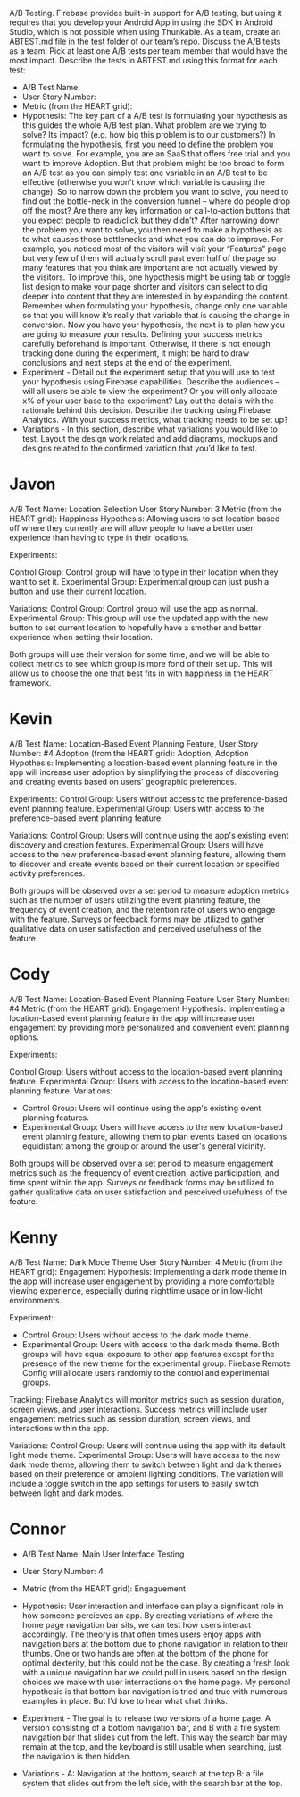 A/B Testing. Firebase provides built-in support for A/B testing, but using it requires that you develop your Android App in using the SDK in Android Studio, which is not possible when using Thunkable.
As a team, create an ABTEST.md file in the test folder of our team’s repo.  Discuss the A/B tests as a team. Pick at least one A/B tests per team member that would have the most impact. 
Describe the tests in ABTEST.md using this format for each test:

- A/B Test Name:
- User Story Number:
- Metric (from the HEART grid):
- Hypothesis: The key part of a A/B test is formulating your hypothesis as this guides the whole A/B test plan. What problem are we trying to solve? Its impact? (e.g. how big this problem is to our customers?) In formulating the hypothesis, first you need to define the problem you want to solve. For example, you are an SaaS that offers free trial and you want to improve Adoption. But that problem might be too broad to form an A/B test as you can simply test one variable in an A/B test to be effective (otherwise you won’t know which variable is causing the change). So to narrow down the problem you want to solve, you need to find out the bottle-neck in the conversion funnel – where do people drop off the most? Are there any key information or call-to-action buttons that you expect people to read/click but they didn’t? 
After narrowing down the problem you want to solve, you then need to make a hypothesis as to what causes those bottlenecks and what you can do to improve. For example, you noticed most of the visitors will visit your “Features” page but very few of them will actually scroll past even half of the page so many features that you think are important are not actually viewed by the visitors. To improve this, one hypothesis might be using tab or toggle list design to make your page shorter and visitors can select to dig deeper into content that they are interested in by expanding the content. Remember when formulating your hypothesis, change only one variable so that you will know it’s really that variable that is causing the change in conversion.
Now you have your hypothesis, the next is to plan how you are going to measure your results. Defining your success metrics carefully beforehand is important. Otherwise, if there is not enough tracking done during the experiment, it might be hard to draw conclusions and next steps at the end of the experiment.
- Experiment - Detail out the experiment setup that you will use to test your hypothesis using Firebase capabilities. Describe the audiences – will all users be able to view the experiment? Or you will only allocate x% of your user base to the experiment? Lay out the details with the rationale behind this decision. Describe the tracking using Firebase Analytics. With your success metrics, what tracking needs to be set up? 
- Variations - In this section, describe what variations you would like to test. Layout the design work related and add diagrams, mockups and designs related to the confirmed variation that you’d like to test.

# Javon

A/B Test Name: Location Selection
User Story Number: 3
Metric (from the HEART grid): Happiness
Hypothesis: Allowing users to set location based off where they currently are will allow people to have a better user experience than having to type in their locations.

Experiments: 

Control Group: Control group will have to type in their location when they want to set it.
Experimental Group: Experimental group can just push a button and use their current location.

Variations:
Control Group: Control group will use the app as normal.
Experimental Group: This group will use the updated app with the new button to set current location to hopefully have a smother and better experience when setting their location.

Both groups will use their version for some time, and we will be able to collect metrics to see which group is more fond of their set up. This will allow us to choose the one that best fits in with happiness in the HEART framework.


# Kevin

A/B Test Name: Location-Based Event Planning Feature, User Story Number: #4 Adoption (from the HEART grid): Adoption, Adoption Hypothesis: Implementing a location-based event planning feature in the app will increase user adoption by simplifying the process of discovering and creating events based on users' geographic preferences.

Experiments:
Control Group: Users without access to the preference-based event planning feature.
Experimental Group: Users with access to the preference-based event planning feature.

Variations:
Control Group: Users will continue using the app's existing event discovery and creation features.
Experimental Group: Users will have access to the new preference-based event planning feature, allowing them to discover and create events based on their current location or specified activity preferences.

Both groups will be observed over a set period to measure adoption metrics such as the number of users utilizing the event planning feature, the frequency of event creation, and the retention rate of users who engage with the feature. Surveys or feedback forms may be utilized to gather qualitative data on user satisfaction and perceived usefulness of the feature.


# Cody

A/B Test Name: Location-Based Event Planning Feature
User Story Number: #4
Metric (from the HEART grid): Engagement
Hypothesis: Implementing a location-based event planning feature in the app will increase user engagement by providing more personalized and convenient event planning options.

Experiments:

Control Group: Users without access to the location-based event planning feature.
Experimental Group: Users with access to the location-based event planning feature.
Variations:
 - Control Group: Users will continue using the app's existing event planning features.
 - Experimental Group: Users will have access to the new location-based event planning feature, allowing them to plan events based on locations equidistant among the group or around the user's general vicinity.

Both groups will be observed over a set period to measure engagement metrics such as the frequency of event creation, active participation, and time spent within the app.
Surveys or feedback forms may be utilized to gather qualitative data on user satisfaction and perceived usefulness of the feature.

# Kenny

A/B Test Name: Dark Mode Theme
User Story Number: 4
Metric (from the HEART grid): Engagement
Hypothesis: Implementing a dark mode theme in the app will increase user engagement by providing a more comfortable viewing experience, especially during nighttime usage or in low-light environments.

Experiment:

- Control Group: Users without access to the dark mode theme.
- Experimental Group: Users with access to the dark mode theme.
Both groups will have equal exposure to other app features except for the presence of the new theme for the experimental group.
Firebase Remote Config will allocate users randomly to the control and experimental groups.

Tracking:
Firebase Analytics will monitor metrics such as session duration, screen views, and user interactions.
Success metrics will include user engagement metrics such as session duration, screen views, and interactions within the app.

Variations:
Control Group: Users will continue using the app with its default light mode theme.
Experimental Group: Users will have access to the new dark mode theme, allowing them to switch between light and dark themes based on their preference or ambient lighting conditions.
The variation will include a toggle switch in the app settings for users to easily switch between light and dark modes.


# Connor
- A/B Test Name: Main User Interface Testing
- User Story Number: 4
- Metric (from the HEART grid): Engaguement
- Hypothesis:
  User interaction and interface can play a significant role in how someone percieves an app. By creating variations of where the home page navigation bar sits, we can test how users interact accordingly. The theory is that often times users enjoy apps with navigation bars at the bottom due to phone navigation in relation to their thumbs. One or two hands are often at the bottom of the phone for optimal dexterity, but this could not be the case. By creating a fresh look with a unique navigation bar we could pull in users based on the design choices we make with user interractions on the home page. My personal hypothesis is that bottom bar navigation is tried and true with numerous examples in place. But I'd love to hear what chat thinks. 
  
- Experiment - The goal is to release two versions of a home page. A version consisting of a bottom navigation bar, and B with a file system navigation bar that slides out from the left. This way the search bar may remain at the top, and the keyboard is still usable when searching, just the navigation is then hidden. 

  
- Variations - A: Navigation at the bottom, search at the top
  B: a file system that slides out from the left side, with the search bar at the top. 


